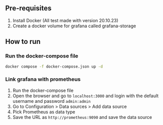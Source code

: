 ## Pre-requisites

1. Install Docker (All test made with version 20.10.23)
2. Create a docker volume for grafana called grafana-storage

## How to run

### Run the docker-compose file

```bash
docker compose -f docker-compose.json up -d
```

### Link grafana with prometheus

1. Run the docker-compose file
2. Open the browser and go to `localhost:3000` and login with the default username and password `admin:admin`
3. Go to Configuration > Data sources > Add data source
4. Pick Prometheus as data type
5. Save the URL as `http://prometheus:9090` and save the data source